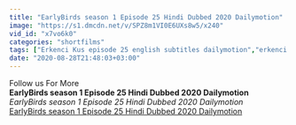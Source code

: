 ```yaml
---
title: "EarlyBirds season 1 Episode 25 Hindi Dubbed 2020 Dailymotion"
image: "https://s1.dmcdn.net/v/SPZ8m1VI0E6UXs8w5/x240"
vid_id: "x7vo6k0"
categories: "shortfilms"
tags: ["Erkenci Kus episode 25 english subtitles dailymotion","erkenci kus episodes","Erkenci Kus Hindi Dubbed 25"]
date: "2020-08-28T21:48:03+03:00"
---
```

Follow us For More<br><b>EarlyBirds season 1 Episode 25 Hindi Dubbed 2020 Dailymotion</b><br> <i>EarlyBirds season 1 Episode 25 Hindi Dubbed 2020 Dailymotion</i><br> <u>EarlyBirds season 1 Episode 25 Hindi Dubbed 2020 Dailymotion</u>
